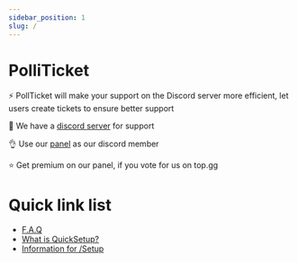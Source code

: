 ```yaml
---
sidebar_position: 1
slug: /
---
```


# PolliTicket

⚡️ PollTicket will make your support on the Discord server more efficient, let users create tickets to ensure better support

💙 We have a [discord server](https://discord.polliticket.eu) for support

👌 Use our [panel](https://polliticket.eu/dashboard) as our discord member

⭐ Get premium on our panel, if you vote for us on top.gg


# Quick link list
- [F.A.Q](https://polliticket.eu/#faq)
- [What is QuickSetup?](#)
- [Information for /Setup](https://docs.polliticket.eu/getting-started/setup)
